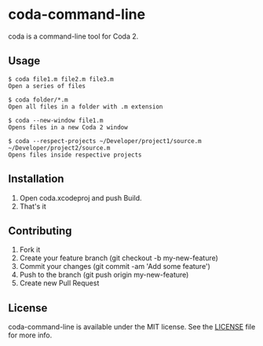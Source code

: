 # coda-command-line

coda is a command-line tool for Coda 2.

## Usage

    $ coda file1.m file2.m file3.m
    Open a series of files

    $ coda folder/*.m
    Open all files in a folder with .m extension

    $ coda --new-window file1.m
    Opens files in a new Coda 2 window
    
    $ coda --respect-projects ~/Developer/project1/source.m ~/Developer/project2/source.m
    Opens files inside respective projects

## Installation

1. Open coda.xcodeproj and push Build.
2. That's it

## Contributing

1. Fork it
2. Create your feature branch (git checkout -b my-new-feature)
3. Commit your changes (git commit -am 'Add some feature')
4. Push to the branch (git push origin my-new-feature)
5. Create new Pull Request

## License
coda-command-line is available under the MIT license. See the [LICENSE](https://github.com/zenangst/coda-command-line/blob/master/LICENSE) file for more info.
